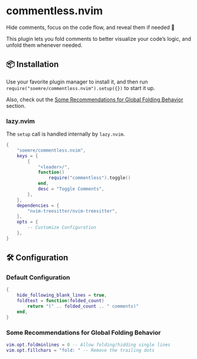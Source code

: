 # commentless.nvim

Hide comments, focus on the code flow, and reveal them if needed 🧘

This plugin lets you fold comments to better visualize your code’s logic,
and unfold them whenever needed.

## 📦 Installation

Use your favorite plugin manager to install it, and then run
`require("soemre/commentless.nvim").setup({})` to start it up.

Also, check out the [Some Recommendations for Global Folding Behavior](some-recommendations-for-global-folding-behavior) section.

### lazy.nvim

The `setup` call is handled internally by `lazy.nvim`.

```lua
{
    "soemre/commentless.nvim",
    keys = {
        {
            "<leader>/",
            function()
                require("commentless").toggle()
            end,
            desc = "Toggle Comments",
        },
    },
    dependencies = {
        "nvim-treesitter/nvim-treesitter",
    },
    opts = {
        -- Customize Configuration
    },
}
```

## 🛠️ Configuration

### Default Configuration

```lua
{
    hide_following_blank_lines = true,
    foldtext = function(folded_count)
        return "(" .. folded_count .. " comments)"
    end,
}
```

### Some Recommendations for Global Folding Behavior

```lua
vim.opt.foldminlines = 0 -- Allow folding/hidding single lines
vim.opt.fillchars = "fold: " -- Remove the trailing dots
```
